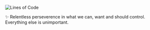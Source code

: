 <!-- LOC_START -->
![Lines of Code](https://img.shields.io/badge/Total%20Lines%20of%20Code-Loading...-blue)
<!-- LOC_END -->


✨ Relentless perseverence in what we can, want and should control. Everything else is unimportant.



<!---
MateiDumitrescu1/MateiDumitrescu1 is a ✨ special ✨ repository because its `README.md` (this file) appears on your GitHub profile.
You can click the Preview link to take a look at your changes.
--->
